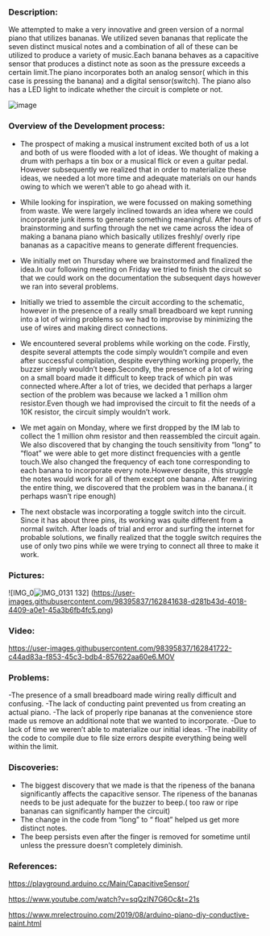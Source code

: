### Description:

We attempted to make a very innovative and green version of a normal piano that utilizes bananas.  We utilized seven bananas that replicate the seven distinct musical notes and a combination of all of these can be utilized to produce a variety of music.Each banana behaves as a capacitive sensor that produces a distinct note as soon as the pressure exceeds a certain limit.The piano incorporates both an analog sensor( which in this case is pressing the banana) and a digital sensor(switch). The piano also has a LED light to indicate whether the circuit is complete or not.

![image](https://user-images.githubusercontent.com/98395837/162841472-ed3c316e-ee7b-4b63-b64c-bb38d5b16585.png)


### Overview of the Development process:

- The prospect of making a musical instrument excited  both of us a lot and both of us were flooded with a lot of ideas. We thought of making a drum with perhaps a tin box or  a musical flick or even a guitar pedal. However subsequently we realized that in order to materialize these ideas, we needed a lot more time and adequate materials on our hands owing to which we weren’t able to go ahead with it.

- While looking for inspiration, we were focussed on making something from waste. We were largely inclined towards an idea where we could incorporate junk items to generate something meaningful. After hours of brainstorming and surfing through the net we came across the idea of making a banana piano which basically utilizes freshly/ overly ripe bananas as a capacitive means to generate different frequencies.

- We initially met on Thursday where we  brainstormed  and finalized the idea.In our following meeting on Friday we tried to finish the circuit so that we could work on the documentation the subsequent days however we ran into several problems.

- Initially we tried to assemble the circuit according to the schematic, however in the presence of a really small breadboard we kept running into a lot of wiring problems so we had to improvise by minimizing the use of wires and making direct connections.

- We encountered several problems while working on the code. Firstly, despite several attempts the code simply wouldn’t compile and even after successful compilation, despite everything working properly, the buzzer simply wouldn’t beep.Secondly, the presence of a lot of wiring on  a small board made it difficult to keep track of which pin was connected where.After a lot of tries, we decided that perhaps a larger section of the problem was because we lacked a 1 million ohm resistor.Even though we had improvised the circuit to fit the needs of a 10K resistor, the circuit simply wouldn’t work.

- We met again on Monday, where we first dropped by the IM lab to collect the 1 million ohm resistor and then reassembled the circuit again. We also discovered that by changing the touch sensitivity from “long” to “float” we were able to get more distinct frequencies with a gentle touch.We also changed the frequency of each tone corresponding to each  banana to incorporate every note.However despite, this struggle the notes would work for all of them except one banana . After rewiring the entire thing, we discovered that  the problem was in the banana.( it perhaps wasn’t ripe enough)

- The next obstacle was incorporating a toggle switch into the circuit. Since it has about three pins, its working was quite different from a normal switch. After loads of trial and error and surfing the internet for probable solutions, we finally realized that the toggle switch requires the use of only two pins while we were trying to connect all three to make it work.


### Pictures:

![IMG_0![IMG_0131](https://user-images.githubusercontent.com/98395837/162841667-a2c0bf3e-38ad-416c-8734-98a88f56006d.png)
132]
(https://user-images.githubusercontent.com/98395837/162841638-d281b43d-4018-4409-a0e1-45a3b6fb4fc5.png)

### Video:

https://user-images.githubusercontent.com/98395837/162841722-c44ad83a-f853-45c3-bdb4-857622aa60e6.MOV

### Problems:
-The presence of a small breadboard made wiring really difficult and confusing.
-The lack of conducting paint prevented us from creating an actual piano.
-The lack of properly ripe bananas at the convenience store made us remove an additional note that we wanted to incorporate.
-Due to lack of time we weren’t able to materialize our initial ideas.
-The inability of the code to compile due to file size errors despite everything being well within the limit.

 ### Discoveries:
- The biggest discovery that we made is that the ripeness of the banana significantly affects the capacitive sensor. The ripeness of the bananas needs to be just adequate for the buzzer to beep.( too raw or ripe bananas can significantly hamper the circuit)
- The change in the code from “long” to “ float” helped us get more distinct notes.
- The beep persists even after the finger is removed for sometime until unless the pressure doesn’t completely diminish.

 ### References:
https://playground.arduino.cc/Main/CapacitiveSensor/

https://www.youtube.com/watch?v=sqQzIN7G6Oc&t=21s

https://www.mrelectrouino.com/2019/08/arduino-piano-diy-conductive-paint.html

